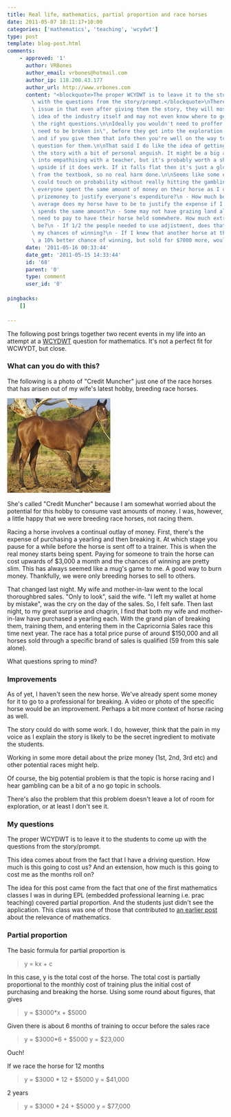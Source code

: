 ```yaml
---
title: Real life, mathematics, partial proportion and race horses
date: 2011-05-07 18:11:17+10:00
categories: ['mathematics', 'teaching', 'wcydwt']
type: post
template: blog-post.html
comments:
    - approved: '1'
      author: VRBones
      author_email: vrbones@hotmail.com
      author_ip: 118.208.43.177
      author_url: http://www.vrbones.com
      content: "<blockquote>The proper WCYDWT is to leave it to the students to come up\
        \ with the questions from the story/prompt.</blockquote>\nThere may be a related\
        \ issue in that even after giving them the story, they will most likely have no\
        \ idea of the industry itself and may not even know where to get started in asking\
        \ the right questions.\n\nIdeally you wouldn't need to proffer info like \"they\
        \ need to be broken in\", before they get into the exploration side of things,\
        \ and if you give them that info then you're well on the way to solving the main\
        \ question for them.\n\nThat said I do like the idea of getting buy-in by dripping\
        \ the story with a bit of personal anguish. It might be a big ask to get students\
        \ into empathising with a teacher, but it's probably worth a shot for the huge\
        \ upside if it does work. If it falls flat then it's just a glorified example\
        \ from the textbook, so no real harm done.\n\nSeems like some extension questions\
        \ could touch on probability without really hitting the gambling issue:\n - If\
        \ everyone spent the same amount of money on their horse as I do, is there enough\
        \ prizemoney to justify everyone's expenditure?\n - How much better or worse than\
        \ average does my horse have to be to justify the expense if I assume everyone\
        \ spends the same amount?\n - Some may not have grazing land already and will\
        \ need to pay to have their horse held somewhere. How much extra would adjistment\
        \ be?\n - If 1/2 the people needed to use adjistment, does that improve or decrease\
        \ my chances of winning?\n - If I knew that another horse at the same sale had\
        \ a 10% better chance of winning, but sold for $7000 more, would it be worth it?"
      date: '2011-05-16 00:33:44'
      date_gmt: '2011-05-15 14:33:44'
      id: '68'
      parent: '0'
      type: comment
      user_id: '0'
    
pingbacks:
    []
    
---
```

The following post brings together two recent events in my life into an attempt at a [WCYDWT](http://blog.mrmeyer.com/?p=6870) question for mathematics. It's not a perfect fit for WCWYDT, but close.

### What can you do with this?

The following is a photo of "Credit Muncher" just one of the race horses that has arisen out of my wife's latest hobby, breeding race horses.

[![Portrait #1](images/5563934180_69aebe78b2_m.jpg)](http://www.flickr.com/photos/david_jones/5563934180/ "Portrait #1 by David T Jones, on Flickr")

She's called "Credit Muncher" because I am somewhat worried about the potential for this hobby to consume vast amounts of money. I was, however, a little happy that we were breeding race horses, not racing them.

Racing a horse involves a continual outlay of money. First, there's the expense of purchasing a yearling and then breaking it. At which stage you pause for a while before the horse is sent off to a trainer. This is when the real money starts being spent. Paying for someone to train the horse can cost upwards of $3,000 a month and the chances of winning are pretty slim. This has always seemed like a mug's game to me. A good way to burn money. Thankfully, we were only breeding horses to sell to others.

That changed last night. My wife and mother-in-law went to the local thoroughbred sales. "Only to look", said the wife. "I left my wallet at home by mistake", was the cry on the day of the sales. So, I felt safe. Then last night, to my great surprise and chagrin, I find that both my wife and mother-in-law have purchased a yearling each. With the grand plan of breaking them, training them, and entering them in the Capricornia Sales race this time next year. The race has a total price purse of around $150,000 and all horses sold through a specific brand of sales is qualified (59 from this sale alone).

What questions spring to mind?

### Improvements

As of yet, I haven't seen the new horse. We've already spent some money for it to go to a professional for breaking. A video or photo of the specific horse would be an improvement. Perhaps a bit more context of horse racing as well.

The story could do with some work. I do, however, think that the pain in my voice as I explain the story is likely to be the secret ingredient to motivate the students.

Working in some more detail about the prize money (1st, 2nd, 3rd etc) and other potential races might help.

Of course, the big potential problem is that the topic is horse racing and I hear gambling can be a bit of a no go topic in schools.

There's also the problem that this problem doesn't leave a lot of room for exploration, or at least I don't see it.

### My questions

The proper WCYDWT is to leave it to the students to come up with the questions from the story/prompt.

This idea comes about from the fact that I have a driving question. How much is this going to cost us? And an extension, how much is this going to cost me as the months roll on?

The idea for this post came from the fact that one of the first mathematics classes I was in during EPL (embedded professional learning i.e. prac teaching) covered partial proportion. And the students just didn't see the application. This class was one of those that contributed to [an earlier post](/blog2/2011/05/03/sir-when-are-we-going-to-use-this/) about the relevance of mathematics.

### Partial proportion

The basic formula for partial proportion is

> y = kx + c

In this case, y is the total cost of the horse. The total cost is partially proportional to the monthly cost of training plus the initial cost of purchasing and breaking the horse. Using some round about figures, that gives

> y = $3000\*x + $5000

Given there is about 6 months of training to occur before the sales race

> y = $3000\*6 + $5000 y = $23,000

Ouch!

If we race the horse for 12 months

> y = $3000 \* 12 + $5000 y = $41,000

2 years

> y = $3000 \* 24 + $5000 y = $77,000